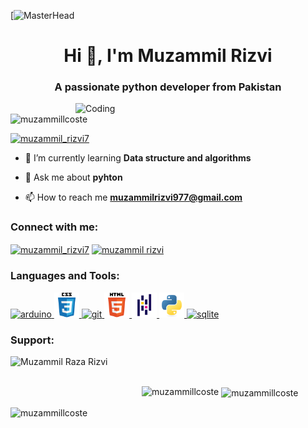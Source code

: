 [![MasterHead](https://theninehertz.com/wp-content/uploads/2020/08/Python-Allows-Multi-tasking.gif)
<h1 align="center">Hi 👋, I'm Muzammil Rizvi</h1>
<h3 align="center">A passionate python developer from Pakistan</h3>
<img align="right" alt="Coding" width="400" src="https://cdn.dribbble.com/users/1162077/screenshots/3848914/programmer.gif">
<p align="left"> <img src="https://komarev.com/ghpvc/?username=muzammillcoste&label=Profile%20views&color=0e75b6&style=flat" alt="muzammillcoste" /> </p>

<p align="left"> <a href="https://twitter.com/muzammil_rizvi7" target="blank"><img src="https://img.shields.io/twitter/follow/muzammil_rizvi7?logo=twitter&style=for-the-badge" alt="muzammil_rizvi7" /></a> </p>

- 🌱 I’m currently learning **Data structure and algorithms**

- 💬 Ask me about **pyhton**

- 📫 How to reach me **muzammilrizvi977@gmail.com**

<h3 align="left">Connect with me:</h3>
<p align="left">
<a href="https://twitter.com/muzammil_rizvi7" target="blank"><img align="center" src="https://raw.githubusercontent.com/rahuldkjain/github-profile-readme-generator/master/src/images/icons/Social/twitter.svg" alt="muzammil_rizvi7" height="30" width="40" /></a>
<a href="https://linkedin.com/in/muzammil rizvi" target="blank"><img align="center" src="https://raw.githubusercontent.com/rahuldkjain/github-profile-readme-generator/master/src/images/icons/Social/linked-in-alt.svg" alt="muzammil rizvi" height="30" width="40" /></a>
</p>

<h3 align="left">Languages and Tools:</h3>
<p align="left"> <a href="https://www.arduino.cc/" target="_blank" rel="noreferrer"> <img src="https://cdn.worldvectorlogo.com/logos/arduino-1.svg" alt="arduino" width="40" height="40"/> </a> <a href="https://www.w3schools.com/css/" target="_blank" rel="noreferrer"> <img src="https://raw.githubusercontent.com/devicons/devicon/master/icons/css3/css3-original-wordmark.svg" alt="css3" width="40" height="40"/> </a> <a href="https://git-scm.com/" target="_blank" rel="noreferrer"> <img src="https://www.vectorlogo.zone/logos/git-scm/git-scm-icon.svg" alt="git" width="40" height="40"/> </a> <a href="https://www.w3.org/html/" target="_blank" rel="noreferrer"> <img src="https://raw.githubusercontent.com/devicons/devicon/master/icons/html5/html5-original-wordmark.svg" alt="html5" width="40" height="40"/> </a> <a href="https://pandas.pydata.org/" target="_blank" rel="noreferrer"> <img src="https://raw.githubusercontent.com/devicons/devicon/2ae2a900d2f041da66e950e4d48052658d850630/icons/pandas/pandas-original.svg" alt="pandas" width="40" height="40"/> </a> <a href="https://www.python.org" target="_blank" rel="noreferrer"> <img src="https://raw.githubusercontent.com/devicons/devicon/master/icons/python/python-original.svg" alt="python" width="40" height="40"/> </a> <a href="https://www.sqlite.org/" target="_blank" rel="noreferrer"> <img src="https://www.vectorlogo.zone/logos/sqlite/sqlite-icon.svg" alt="sqlite" width="40" height="40"/> </a> </p>

<h3 align="left">Support:</h3>
<p><a href="https://www.buymeacoffee.com/Muzammil Raza Rizvi"> <img align="left" src="https://cdn.buymeacoffee.com/buttons/v2/default-yellow.png" height="50" width="210" alt="Muzammil Raza Rizvi" /></a></p><br><br>

<p><img align="left" src="https://github-readme-stats.vercel.app/api/top-langs?username=muzammillcoste&show_icons=true&locale=en&layout=compact" alt="muzammillcoste" /></p>

<p>&nbsp;<img align="center" src="https://github-readme-stats.vercel.app/api?username=muzammillcoste&show_icons=true&locale=en" alt="muzammillcoste" /></p>

<p><img align="center" src="https://github-readme-streak-stats.herokuapp.com/?user=muzammillcoste&" alt="muzammillcoste" /></p>

